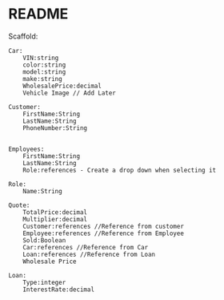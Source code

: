 # README

Scaffold:

	Car:
		VIN:string
		color:string
		model:string
		make:string
		WholesalePrice:decimal
		Vehicle Image // Add Later

	Customer:
		FirstName:String
		LastName:String
		PhoneNumber:String


	Employees:
		FirstName:String
		LastName:String
		Role:references - Create a drop down when selecting it

	Role:
		Name:String

	Quote:
		TotalPrice:decimal
		Multiplier:decimal
		Customer:references //Reference from customer
		Employee:references //Reference from Employee
		Sold:Boolean
		Car:references //Reference from Car
		Loan:references //Reference from Loan
		Wholesale Price
		
	Loan:
		Type:integer
		InterestRate:decimal
